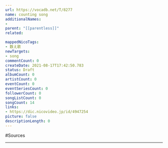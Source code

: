 ```yaml
---
url: https://vocadb.net/T/8277
name: counting song
additionalNames: 
- 
parent: "[[parentless]]"
related:

mappedNicoTags:
- 数え歌
newTargets:
- song
commentCount: 0
createDate: 2021-08-17T17:42:50.783
status: Draft
albumCount: 0
artistCount: 0
eventCount: 0
eventSeriesCount: 0
followerCount: 0
songListCount: 0
songCount: 14
links: 
- https://dic.nicovideo.jp/id/4947254
picture: false
descriptionLength: 0
---
```


#Sources



---

